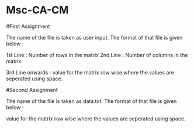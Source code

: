 # Msc-CA-CM

#First Assignment

The name of the file is taken as user input.
The format of that file is given below :

1st Line  :  Number of rows in the matrix
2nd Line :  Number of columns in the matrix

3rd Line onwards :
value for the matrix row wise where the values are seperated using space.

#Second Assignment

The name of the file is taken as data.txt.
The format of that file is given below :

value for the matrix row wise where the values are seperated using space.
